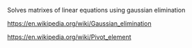 Solves matrixes of linear equations using gaussian elimination

https://en.wikipedia.org/wiki/Gaussian_elimination

https://en.wikipedia.org/wiki/Pivot_element
